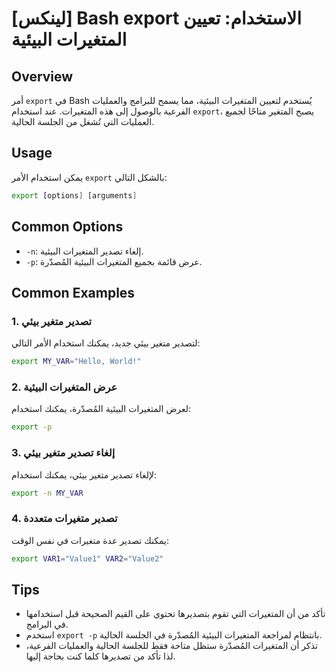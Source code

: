 # [لينكس] Bash export الاستخدام: تعيين المتغيرات البيئية

## Overview
أمر `export` في Bash يُستخدم لتعيين المتغيرات البيئية، مما يسمح للبرامج والعمليات الفرعية بالوصول إلى هذه المتغيرات. عند استخدام `export`، يصبح المتغير متاحًا لجميع العمليات التي تُشغل من الجلسة الحالية.

## Usage
يمكن استخدام الأمر `export` بالشكل التالي:

```bash
export [options] [arguments]
```

## Common Options
- `-n`: إلغاء تصدير المتغيرات البيئية.
- `-p`: عرض قائمة بجميع المتغيرات البيئية المُصدّرة.

## Common Examples

### 1. تصدير متغير بيئي
لتصدير متغير بيئي جديد، يمكنك استخدام الأمر التالي:

```bash
export MY_VAR="Hello, World!"
```

### 2. عرض المتغيرات البيئية
لعرض المتغيرات البيئية المُصدّرة، يمكنك استخدام:

```bash
export -p
```

### 3. إلغاء تصدير متغير بيئي
لإلغاء تصدير متغير بيئي، يمكنك استخدام:

```bash
export -n MY_VAR
```

### 4. تصدير متغيرات متعددة
يمكنك تصدير عدة متغيرات في نفس الوقت:

```bash
export VAR1="Value1" VAR2="Value2"
```

## Tips
- تأكد من أن المتغيرات التي تقوم بتصديرها تحتوي على القيم الصحيحة قبل استخدامها في البرامج.
- استخدم `export -p` بانتظام لمراجعة المتغيرات البيئية المُصدّرة في الجلسة الحالية.
- تذكر أن المتغيرات المُصدّرة ستظل متاحة فقط للجلسة الحالية والعمليات الفرعية، لذا تأكد من تصديرها كلما كنت بحاجة إليها.